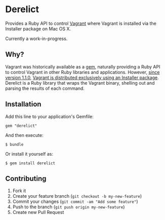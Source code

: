 # Derelict

Provides a Ruby API to control [Vagrant][1] where Vagrant is installed
via the Installer package on Mac OS X.

Currently a work-in-progress.

[1]: <https://www.vagrantup.com>


## Why?

Vagrant was historically available as a [gem][2], naturally providing a
Ruby API to control Vagrant in other Ruby libraries and applications.
However, [since version 1.1.0][3], [Vagrant is distributed exclusively
using an Installer package][4]. Derelict is a Ruby library that wraps
the Vagrant binary, shelling out and parsing the results of each
command.

[2]: <https://rubygems.org>
[3]: <https://groups.google.com/forum/#!msg/vagrant-up/kX_wvn7wcds/luwNur4kgDEJ>
[4]: <http://mitchellh.com/abandoning-rubygems>


## Installation

Add this line to your application's Gemfile:

    gem "derelict"

And then execute:

    $ bundle

Or install it yourself as:

    $ gem install derelict


## Contributing

1. Fork it
2. Create your feature branch (`git checkout -b my-new-feature`)
3. Commit your changes (`git commit -am "Add some feature"`)
4. Push to the branch (`git push origin my-new-feature`)
5. Create new Pull Request
